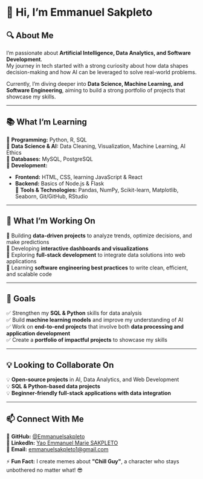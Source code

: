 # 👋 Hi, I’m Emmanuel Sakpleto  

## 🔍 About Me  
I’m passionate about **Artificial Intelligence, Data Analytics, and Software Development**.  
My journey in tech started with a strong curiosity about how data shapes decision-making and how AI can be leveraged to solve real-world problems.  

Currently, I’m diving deeper into **Data Science, Machine Learning, and Software Engineering**, aiming to build a strong portfolio of projects that showcase my skills.  

---

## 📚 What I’m Learning  
📌 **Programming:** Python, R, SQL  
📌 **Data Science & AI:** Data Cleaning, Visualization, Machine Learning, AI Ethics  
📌 **Databases:** MySQL, PostgreSQL  
📌 **Development:**  
   - **Frontend:** HTML, CSS, learning JavaScript & React  
   - **Backend:** Basics of Node.js & Flask  
📌 **Tools & Technologies:** Pandas, NumPy, Scikit-learn, Matplotlib, Seaborn, Git/GitHub, RStudio  

---

## 🚀 What I’m Working On  
🚀 Building **data-driven projects** to analyze trends, optimize decisions, and make predictions  
🚀 Developing **interactive dashboards and visualizations**  
🚀 Exploring **full-stack development** to integrate data solutions into web applications  
🚀 Learning **software engineering best practices** to write clean, efficient, and scalable code  

---

## 🎯 Goals  
✅ Strengthen my **SQL & Python** skills for data analysis  
✅ Build **machine learning models** and improve my understanding of AI  
✅ Work on **end-to-end projects** that involve both **data processing and application development**  
✅ Create a **portfolio of impactful projects** to showcase my skills  

---

## 💡 Looking to Collaborate On  
💡 **Open-source projects** in AI, Data Analytics, and Web Development  
💡 **SQL & Python-based data projects**  
💡 **Beginner-friendly full-stack applications with data integration**  

---

## 📫 Connect With Me  
📌 **GitHub:** [@Emmanuelsakpleto](https://github.com/Emmanuelsakpleto)  
📌 **LinkedIn:** [Yao Emmanuel Marie SAKPLETO](https://www.linkedin.com/in/emmanuelsakpleto)  
📌 **Email:** [emmanuelsakpleto1@gmail.com](emmanuelsakpleto1@gmail.com)  

⚡ **Fun Fact:** I create memes about **"Chill Guy"**, a character who stays unbothered no matter what! 😎  

